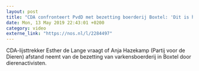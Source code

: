 ```yaml
---
layout: post
title: "CDA confronteert PvdD met bezetting boerderij Boxtel: 'Dit is huisvredebreuk'"
date: Mon, 13 May 2019 22:43:01 +0200
category: video
externe_link: "https://nos.nl/l/2284497"
---
```


CDA-lijsttrekker Esther de Lange vraagt of Anja Hazekamp (Partij voor de Dieren) afstand neemt van de bezetting van varkensboerderij in Boxtel door dierenactivisten.

